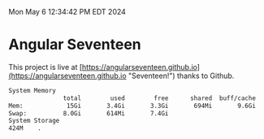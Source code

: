 Mon May  6 12:34:42 PM EDT 2024

# Angular Seventeen


This project is live at [https://angularseventeen.github.io](https://angularseventeen.github.io "Seventeen!") thanks to Github.

```bash
System Memory
               total        used        free      shared  buff/cache   available
Mem:            15Gi       3.4Gi       3.3Gi       694Mi       9.6Gi        11Gi
Swap:          8.0Gi       614Mi       7.4Gi
System Storage
424M	.
```
